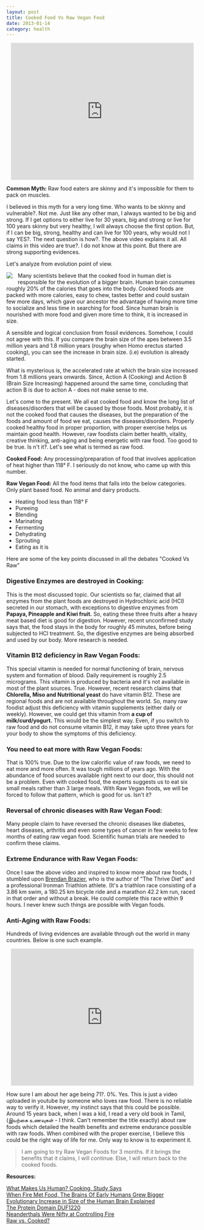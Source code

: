 ```yaml
---
layout: post
title: Cooked Food Vs Raw Vegan Food
date: 2013-01-14
category: health
---
```


<div class="separator" style="clear: both; text-align: center;">
<object class="BLOGGER-youtube-video" classid="clsid:D27CDB6E-AE6D-11cf-96B8-444553540000" codebase="http://download.macromedia.com/pub/shockwave/cabs/flash/swflash.cab#version=6,0,40,0" data-thumbnail-src="http://3.gvt0.com/vi/SbEUHCU_GtM/0.jpg" height="360" width="480"><param name="movie" value="http://www.youtube.com/v/SbEUHCU_GtM&fs=1&source=uds" /><param name="bgcolor" value="#FFFFFF" /><param name="allowFullScreen" value="true" /><embed width="480" height="360"  src="http://www.youtube.com/v/SbEUHCU_GtM&fs=1&source=uds" type="application/x-shockwave-flash" allowfullscreen="true"></embed></object></div>  

**Common Myth:** Raw food eaters are skinny and it's impossible for them to pack on muscles.
  
I believed in this myth for a very long time. Who wants to be skinny and vulnerable?. Not me. Just like any other man, I always wanted to be big and strong. If I get options to either live for 30 years, big and strong or live for 100 years skinny but very healthy, I will always choose the first option. But, if I can be big, strong, healthy and can live for 100 years, why would not I say YES?. The next question is how?. The above video explains it all. All claims in this video are true?. I do not know at this point. But there are strong supporting evidences.  
  
Let's analyze from evolution point of view.  
  
<img style="clear: left; float: left; margin-bottom: 1em; margin-right: 1em;" 
src="{{site.url}}/img/evolution-human-brain.jpg"/>   

Many scientists believe that the cooked food in human diet is responsible for the evolution of a bigger brain. Human brain consumes roughly 20% of the calories that goes into the body. Cooked foods are packed with more calories, easy to chew, tastes better and could sustain few more days, which gave our ancestor the advantage of having more time to socialize and less time in searching for food. Since human brain is nourished with more food and given more time to think, it is increased in size.  
  
A sensible and logical conclusion from fossil evidences. Somehow, I could not agree with this. If you compare the brain size of the apes between 3.5 million years and 1.8 million years (roughy when Homo erectus started cooking), you can see the increase in brain size. (i.e) evolution is already started.  
  
What is mysterious is, the accelerated rate at which the brain size increased from 1.8 millions years onwards. Since, Action A (Cooking) and Action B (Brain Size Increasing) happened around the same time, concluding that action B is due to action A - does not make sense to me.  
  
Let's come to the present. We all eat cooked food and know the long list of diseases/disorders that will be caused by those foods. Most probably, it is not the cooked food that causes the diseases, but the preparation of the foods and amount of food we eat, causes the diseases/disorders. Properly cooked healthy food in proper proportion, with proper exercise helps us maintain good health. However, raw foodists claim better health, vitality, creative thinking, anti-aging and being energetic with raw food. Too good to be true. Is n't it?. Let's see what is termed as raw food.  
  
**Cooked Food:** Any processing/preparation of food that involves application of heat higher than 118° F. I seriously do not know, who came up with this number.  
  
**Raw Vegan Food:** All the food items that falls into the below categories. Only plant based food. No animal and dairy products.  

* Heating food less than 118° F  
* Pureeing  
* Blending  
* Marinating  
* Fermenting  
* Dehydrating  
* Sprouting  
* Eating as it is  

Here are some of the key points discussed in all the debates "Cooked Vs Raw"  
  
### Digestive Enzymes are destroyed in Cooking:  

This is the most discussed topic. Our scientists so far, claimed that all enzymes from the plant foods are destroyed in Hydrochloric acid (HCl) secreted in our stomach, with exceptions to digestive enzymes from **Papaya, Pineapple and Kiwi fruit.** So, eating these three fruits after a heavy meat based diet is good for digestion. However, recent unconfirmed study says that, the food stays in the body for roughly 45 minutes, before being subjected to HCl treatment. So, the digestive enzymes are being absorbed and used by our body. More research is needed.  

### Vitamin B12 deficiency in Raw Vegan Foods:  

This special vitamin is needed for normal functioning of brain, nervous system and formation of blood. Daily requirement is roughly 2.5 micrograms. This vitamin is produced by bacteria and it's not available in most of the plant sources. True. However, recent research claims that **Chlorella, Miso and  Nutritional yeast** do have vitamin B12. These are regional foods and are not available throughout the world. So, many raw foodist adjust this deficiency with vitamin supplements (either daily or weekly). However, we could get this vitamin from **a cup of milk/curd/yogurt.** This would be the simplest way. Even, if you switch to raw food and do not consume vitamin B12, it may take upto three years for your body to show the symptoms of this deficiency.  

### You need to eat more with Raw Vegan Foods:

That is 100% true. Due to the low calorific value of raw foods, we need to eat more and more often. It was tough millions of years ago. With the abundance of food sources available right next to our door, this should not be a problem. Even with cooked food, the experts suggests us to eat six small meals rather than 3 large meals. With Raw Vegan foods, we will be forced to follow that pattern, which is good for us. Isn't it?  

### Reversal of chronic diseases with Raw Vegan Food:

Many people claim to have reversed the chronic diseases like diabetes, heart diseases, arthritis and even some types of cancer in few weeks to few months of eating raw vegan food. Scientific human trials are needed to confirm these claims.  

### Extreme Endurance with Raw Vegan Foods:

Once I saw the above video and inspired to know more about raw foods, I stumbled upon [Brendan Brazier](http://en.wikipedia.org/wiki/Brendan_Brazier), who is the author of "The Thrive Diet" and a professional Ironman Triathlon athlete. (It's a triathlon race consisting of a 3.86 km swim, a 180.25 km bicycle ride and a marathon 42.2 km run, raced in that order and without a break. He could complete this race within 9 hours. I never knew such things are possible with Vegan foods.  

### Anti-Aging with Raw Foods:  

Hundreds of living evidences are available through out the world in many countries. Below is one such example.  
  
<div class="separator" style="clear: both; text-align: center;">
<object class="BLOGGER-youtube-video" classid="clsid:D27CDB6E-AE6D-11cf-96B8-444553540000" codebase="http://download.macromedia.com/pub/shockwave/cabs/flash/swflash.cab#version=6,0,40,0" data-thumbnail-src="http://3.gvt0.com/vi/O6oJA_xhTa8/0.jpg" height="360" width="480"><param name="movie" value="http://www.youtube.com/v/O6oJA_xhTa8&fs=1&source=uds" /><param name="bgcolor" value="#FFFFFF" /><param name="allowFullScreen" value="true" /><embed width="480" height="360"  src="http://www.youtube.com/v/O6oJA_xhTa8&fs=1&source=uds" type="application/x-shockwave-flash" allowfullscreen="true"></embed></object></div>  

How sure I am about her age being 71?. 0%. Yes. This is just a video uploaded in youtube by someone who loves raw food. There is no reliable way to verify it. However, my instinct says that this could be possible. Around 15 years back,  when I was a kid, I read a very old book in Tamil, (இயற்கை உணவுகள் - I think. Can't remember the title exactly) about raw foods which detailed the health benefits and extreme endurance possible with raw foods. When combined with the proper exercise, I believe this could be the right way of life for me. Only way to know is to experiment it.  


> I am going to try Raw Vegan Foods for 3 months. If it brings the benefits that it claims, I will continue. Else, I will return back to the cooked foods.  

**Resources:**  

[What Makes Us Human? Cooking, Study Says](http://news.nationalgeographic.co.uk/news/2012/10/121026-human-cooking-evolution-raw-food-health-science/)  
[When Fire Met Food, The Brains Of Early Humans Grew Bigger](http://www.npr.org/blogs/health/2010/07/30/128877628/meat-fire-and-the-evolution-of-man)  
[Evolutionary Increase in Size of the Human Brain Explained](http://www.sciencedaily.com/releases/2012/08/120816141537.htm)  
[The Protein Domain DUF1220](http://en.wikipedia.org/wiki/DUF1220)  
[Neanderthals Were Nifty at Controlling Fire](http://www.sciencedaily.com/releases/2011/03/110314152917.htm)  
[Raw vs. Cooked?](http://www.drfuhrman.com/faq/question.aspx?sid=16&qindex=4)  
  

